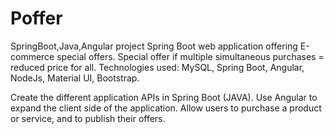 # Poffer
SpringBoot,Java,Angular project
Spring Boot web application offering E-commerce special offers. Special offer if multiple simultaneous purchases = reduced price for all.
Technologies used: MySQL, Spring Boot, Angular, NodeJs, Material UI, Bootstrap.

Create the different application APIs in Spring Boot (JAVA).
Use Angular to expand the client side of the application.
Allow users to purchase a product or service, and to publish their offers.
